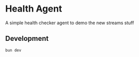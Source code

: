 # Health Agent

A simple health checker agent to demo the new streams stuff

## Development

```bash
bun dev
```
